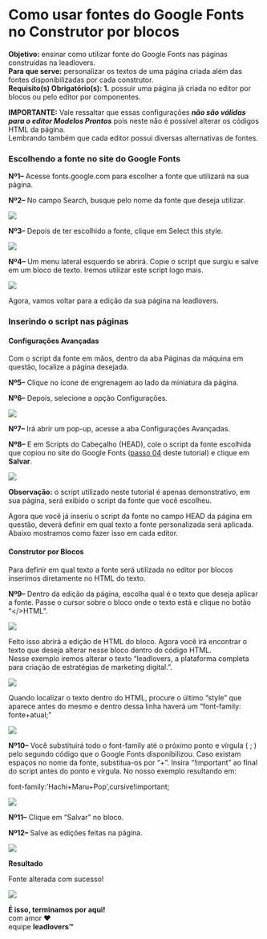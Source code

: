 # Como usar fontes do Google Fonts no Construtor por blocos

**Objetivo:** ensinar como utilizar fonte do Google Fonts nas páginas construídas na leadlovers.\
**Para que serve:** personalizar os textos de uma página criada além das fontes disponibilizadas por cada construtor.\
**Requisito(s) Obrigatório(s):** **1.** possuir uma página já criada no editor por blocos ou pelo editor por componentes.

**IMPORTANTE:** Vale ressaltar que essas configurações _**não são válidas para o editor Modelos Prontos**_ pois neste não é possível alterar os códigos HTML da página.\
Lembrando também que cada editor possui diversas alternativas de fontes.

### **Escolhendo a fonte no site do Google Fonts** <a href="#escolhendo-a-fonte" id="escolhendo-a-fonte"></a>

**Nº1–** Acesse fonts.google.com para escolher a fonte que utilizará na sua página.

**Nº2–** No campo Search, busque pelo nome da fonte que deseja utilizar.

[![](https://legado.leadlovers.site/wp-content/uploads/2021/01/Imagem1.png)](https://legado.leadlovers.site/wp-content/uploads/2021/01/Imagem1.png)

**Nº3–** Depois de ter escolhido a fonte, clique em Select this style.

[![](https://legado.leadlovers.site/wp-content/uploads/2021/01/Imagem2.png)](https://legado.leadlovers.site/wp-content/uploads/2021/01/Imagem2.png)

**Nº4–** Um menu lateral esquerdo se abrirá. Copie o script que surgiu e salve em um bloco de texto. Iremos utilizar este script logo mais.

[![](https://legado.leadlovers.site/wp-content/uploads/2021/01/Imagem3.png)](https://legado.leadlovers.site/wp-content/uploads/2021/01/Imagem3.png)

Agora, vamos voltar para a edição da sua página na leadlovers.

### **Inserindo o script nas páginas** <a href="#inserindo-o-script" id="inserindo-o-script"></a>

#### **Configurações Avançadas** <a href="#configuracoes-pagina" id="configuracoes-pagina"></a>

Com o script da fonte em mãos, dentro da aba Páginas da máquina em questão, localize a página desejada.

**Nº5–** Clique no ícone de engrenagem ao lado da miniatura da página.

**Nº6–** Depois, selecione a opção Configurações.

[![](https://legado.leadlovers.site/wp-content/uploads/2021/01/Imagem4.png)](https://legado.leadlovers.site/wp-content/uploads/2021/01/Imagem4.png)

**Nº7–** Irá abrir um pop-up, acesse a aba Configurações Avançadas.

**Nº8–** E em Scripts do Cabeçalho (HEAD), cole o script da fonte escolhida que copiou no site do Google Fonts ([passo 04](broken-reference) deste tutorial) e clique em **Salvar**.

[![](https://legado.leadlovers.site/wp-content/uploads/2021/01/Imagem5.png)](https://legado.leadlovers.site/wp-content/uploads/2021/01/Imagem5.png)

**Observação:** o script utilizado neste tutorial é apenas demonstrativo, em sua página, será exibido o script da fonte que você escolheu.

Agora que você já inseriu o script da fonte no campo HEAD da página em questão, deverá definir em qual texto a fonte personalizada será aplicada. Abaixo mostramos como fazer isso em cada editor.

#### **Construtor por Blocos** <a href="#blocos" id="blocos"></a>

Para definir em qual texto a fonte será utilizada no editor por blocos inserimos diretamente no HTML do texto.

**Nº9–** Dentro da edição da página, escolha qual é o texto que deseja aplicar a fonte. Passe o cursor sobre o bloco onde o texto está e clique no botão “\</>HTML”.

[![](https://legado.leadlovers.site/wp-content/uploads/2021/01/Imagem1-1.png)](https://legado.leadlovers.site/wp-content/uploads/2021/01/Imagem1-1.png)

Feito isso abrirá a edição de HTML do bloco. Agora você irá encontrar o texto que deseja alterar nesse bloco dentro do código HTML.\
Nesse exemplo iremos alterar o texto “leadlovers, a plataforma completa para criação de estratégias de marketing digital.”.

[![](https://legado.leadlovers.site/wp-content/uploads/2021/01/Imagem2-1.png)](https://legado.leadlovers.site/wp-content/uploads/2021/01/Imagem2-1.png)

Quando localizar o texto dentro do HTML, procure o último “style” que aparece antes do mesmo e dentro dessa linha haverá um “font-family: fonte+atual;”

[![](https://legado.leadlovers.site/wp-content/uploads/2021/01/Imagem3-1.png)](https://legado.leadlovers.site/wp-content/uploads/2021/01/Imagem3-1.png)

**Nº10–** Você substituirá todo o font-family até o próximo ponto e vírgula ( ; ) pelo segundo código que o Google Fonts disponibilizou. Caso existam espaços no nome da fonte, substitua-os por “+”. Insira “!important” ao final do script antes do ponto e vírgula. No nosso exemplo resultando em:

font-family:’Hachi+Maru+Pop’,cursive!important;

[![](https://legado.leadlovers.site/wp-content/uploads/2021/01/Imagem4-1.png)](https://legado.leadlovers.site/wp-content/uploads/2021/01/Imagem4-1.png)

**Nº11–** Clique em “Salvar” no bloco.

**Nº12–** Salve as edições feitas na página.

[![](https://legado.leadlovers.site/wp-content/uploads/2021/01/Imagem5-1.png)](https://legado.leadlovers.site/wp-content/uploads/2021/01/Imagem5-1.png)

**Resultado**

Fonte alterada com sucesso!

[![](https://legado.leadlovers.site/wp-content/uploads/2021/01/Imagem6.png)](https://legado.leadlovers.site/wp-content/uploads/2021/01/Imagem6.png)



&#x20;**É isso, terminamos por aqui!**\
com amor ❤\
equipe **leadlovers™**
